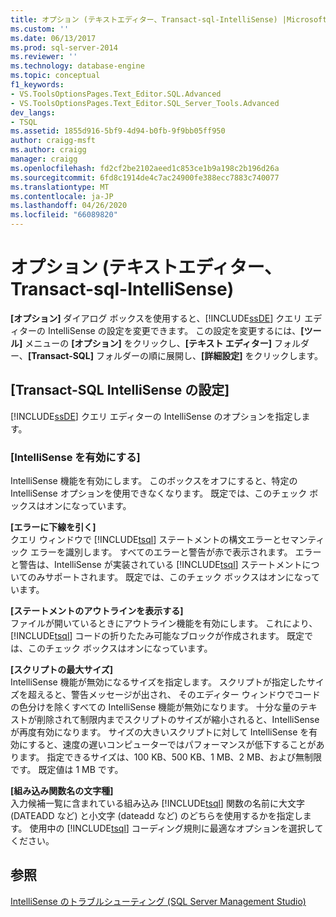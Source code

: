 ```yaml
---
title: オプション (テキストエディター、Transact-sql-IntelliSense) |Microsoft Docs
ms.custom: ''
ms.date: 06/13/2017
ms.prod: sql-server-2014
ms.reviewer: ''
ms.technology: database-engine
ms.topic: conceptual
f1_keywords:
- VS.ToolsOptionsPages.Text_Editor.SQL.Advanced
- VS.ToolsOptionsPages.Text_Editor.SQL_Server_Tools.Advanced
dev_langs:
- TSQL
ms.assetid: 1855d916-5bf9-4d94-b0fb-9f9bb05ff950
author: craigg-msft
ms.author: craigg
manager: craigg
ms.openlocfilehash: fd2cf2be2102aeed1c853ce1b9a198c2b196d26a
ms.sourcegitcommit: 6fd8c1914de4c7ac24900fe388ecc7883c740077
ms.translationtype: MT
ms.contentlocale: ja-JP
ms.lasthandoff: 04/26/2020
ms.locfileid: "66089820"
---
```

# <a name="options-text-editor-transact-sql-intellisense"></a>オプション (テキストエディター、Transact-sql-IntelliSense)
  **[オプション]** ダイアログ ボックスを使用すると、[!INCLUDE[ssDE](../includes/ssde-md.md)] クエリ エディターの IntelliSense の設定を変更できます。 この設定を変更するには、**[ツール]** メニューの **[オプション]** をクリックし、**[テキスト エディター]** フォルダー、**[Transact-SQL]** フォルダーの順に展開し、**[詳細設定]** をクリックします。  
  
## <a name="transact-sql-intellisense-settings"></a>[Transact-SQL IntelliSense の設定]  
 [!INCLUDE[ssDE](../includes/ssde-md.md)] クエリ エディターの IntelliSense のオプションを指定します。  
  
### <a name="enable-intellisense"></a>[IntelliSense を有効にする]  
 IntelliSense 機能を有効にします。 このボックスをオフにすると、特定の IntelliSense オプションを使用できなくなります。 既定では、このチェック ボックスはオンになっています。  
  
 **[エラーに下線を引く]**  
 クエリ ウィンドウで [!INCLUDE[tsql](../includes/tsql-md.md)] ステートメントの構文エラーとセマンティック エラーを識別します。 すべてのエラーと警告が赤で表示されます。 エラーと警告は、IntelliSense が実装されている [!INCLUDE[tsql](../includes/tsql-md.md)] ステートメントについてのみサポートされます。 既定では、このチェック ボックスはオンになっています。  
  
 **[ステートメントのアウトラインを表示する]**  
 ファイルが開いているときにアウトライン機能を有効にします。 これにより、[!INCLUDE[tsql](../includes/tsql-md.md)] コードの折りたたみ可能なブロックが作成されます。 既定では、このチェック ボックスはオンになっています。  
  
 **[スクリプトの最大サイズ]**  
 IntelliSense 機能が無効になるサイズを指定します。 スクリプトが指定したサイズを超えると、警告メッセージが出され、 そのエディター ウィンドウでコードの色分けを除くすべての IntelliSense 機能が無効になります。 十分な量のテキストが削除されて制限内までスクリプトのサイズが縮小されると、IntelliSense が再度有効になります。 サイズの大きいスクリプトに対して IntelliSense を有効にすると、速度の遅いコンピューターではパフォーマンスが低下することがあります。 指定できるサイズは、100 KB、500 KB、1 MB、2 MB、および無制限です。 既定値は 1 MB です。  
  
 **[組み込み関数名の文字種]**  
 入力候補一覧に含まれている組み込み [!INCLUDE[tsql](../includes/tsql-md.md)] 関数の名前に大文字 (DATEADD など) と小文字 (dateadd など) のどちらを使用するかを指定します。 使用中の [!INCLUDE[tsql](../includes/tsql-md.md)] コーディング規則に最適なオプションを選択してください。  
  
## <a name="see-also"></a>参照  
 [IntelliSense のトラブルシューティング &#40;SQL Server Management Studio&#41;](../relational-databases/scripting/troubleshooting-intellisense.md)  
  
  
